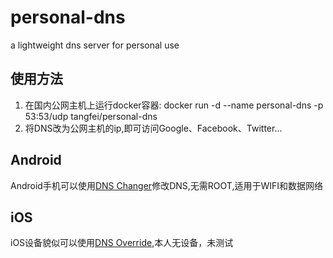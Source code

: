 # personal-dns
a lightweight dns server for personal use

## 使用方法
1. 在国内公网主机上运行docker容器: docker run -d --name personal-dns -p 53:53/udp tangfei/personal-dns
2. 将DNS改为公网主机的ip,即可访问Google、Facebook、Twitter...

## Android
Android手机可以使用[DNS Changer](https://play.google.com/store/apps/details?id=com.burakgon.dnschanger&hl=en)修改DNS,无需ROOT,适用于WIFI和数据网络

## iOS
iOS设备貌似可以使用[DNS Override](https://itunes.apple.com/us/app/dns-override/id1060830093?mt=8),本人无设备，未测试
